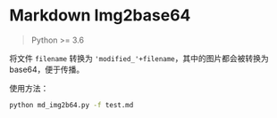 # Markdown Img2base64

> Python >= 3.6

将文件 `filename` 转换为 `'modified_'+filename`，其中的图片都会被转换为 base64，便于传播。

使用方法：

```bash
python md_img2b64.py -f test.md
```

